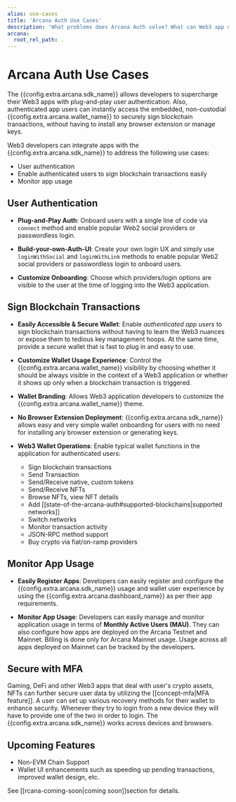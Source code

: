 ```yaml
---
alias: use-cases
title: 'Arcana Auth Use Cases'
description: 'What problems does Arcana Auth solve? What can Web3 app developers gain by integrating apps with the Auth SDK?'
arcana:
  root_rel_path: .
---
```


#  Arcana Auth Use Cases

The {{config.extra.arcana.sdk_name}} allows developers to supercharge their Web3 apps with plug-and-play user authentication. Also, authenticated app users can instantly access the embedded, non-custodial {{config.extra.arcana.wallet_name}} to securely sign blockchain transactions, without having to install any browser extension or manage keys.

Web3 developers can integrate apps with the {{config.extra.arcana.sdk_name}} to address the following use cases:

* User authentication
* Enable authenticated users to sign blockchain transactions easily
* Monitor app usage

## User Authentication

* **Plug-and-Play Auth**: Onboard users with a single line of code via `connect` method and enable popular Web2 social providers or passwordless login.

* **Build-your-own-Auth-UI**: Create your own login UX and simply use `loginWithSocial` and `loginWithLink` methods to enable popular Web2 social providers or passwordless login to onboard users.

* **Customize Onboarding**: Choose which providers/login options are visible to the user at the time of logging into the Web3 application.

## Sign Blockchain Transactions

* **Easily Accessible & Secure Wallet**: Enable *authenticated app users* to sign blockchain transactions without having to learn the Web3 nuances or expose them to tedious key management hoops. At the same time, provide a secure wallet that is fast to plug in and easy to use.

* **Customize Wallet Usage Experience**: Control the {{config.extra.arcana.wallet_name}} visibility by choosing whether it should be always visible in the context of a Web3 application or whether it shows up only when a blockchain transaction is triggered.

* **Wallet Branding**: Allows Web3 application developers to customize the {{config.extra.arcana.wallet_name}} theme.

* **No Browser Extension Deployment**: {{config.extra.arcana.sdk_name}} allows easy and very simple wallet onboarding for users with no need for installing any browser extension or generating keys.

* **Web3 Wallet Operations**: Enable typical wallet functions in the application for authenticated users:
    - Sign blockchain transactions
    - Send Transaction
    - Send/Receive native, custom tokens
    - Send/Receive NFTs
    - Browse NFTs, view NFT details
    - Add [[state-of-the-arcana-auth#supported-blockchains|supported networks]]
    - Switch networks
    - Monitor transaction activity
    - JSON-RPC method support
    - Buy crypto via fiat/on-ramp providers

## Monitor App Usage

* **Easily Register Apps**: Developers can easily register and configure the {{config.extra.arcana.sdk_name}} usage and wallet user experience by using the {{config.extra.arcana.dashboard_name}} as per their app requirements.

* **Monitor App Usage**: Developers can easily manage and monitor application usage in terms of **Monthly Active Users (MAU)**. They can also configure how apps are deployed on the Arcana Testnet and Mainnet. Billing is done only for Arcana Mainnet usage. Usage across all apps deployed on Mainnet can be tracked by the developers.

## Secure with MFA

Gaming, DeFi and other Web3 apps that deal with user's crypto assets, NFTs can further secure user data by utilizing the [[concept-mfa|MFA feature]]. A user can set up various recovery methods for their wallet to enhance security. Whenever they try to login from a new device they will have to provide one of the two in order to login. The {{config.extra.arcana.sdk_name}} works across devices and browsers.

<!-- AR-6971 
## Enable Gasless Transactions

With the [[concept-gasless-transactions|gasless transactions]] feature, Web3 apps can improve adoption by  exempting them from paying gas fees for blockchain transactions. Developers can set up gas tanks that are equipped with requisite crypto assets to pay gas fees for a specific blockchain network. Sponsors bear the gas fees while users only pay for whatever transaction they carry out such as transferring ERC20 tokens to another user. Users can have a Web2-like app onboarding experience and not pay the gas fees.
-->
## Upcoming Features

* Non-EVM Chain Support
* Wallet UI enhancements such as speeding up pending transactions, improved wallet design, etc.

See [[rcana-coming-soon|coming soon]]section for details.
